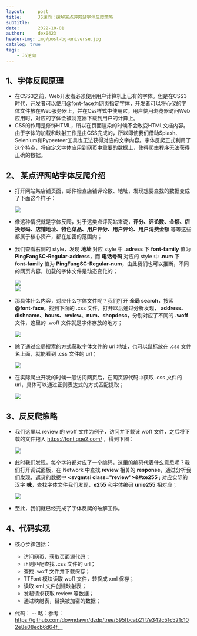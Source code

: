 ```yaml
---
layout:     post
title:      JS逆向：破解某点评网站字体反爬策略
subtitle:   
date:       2022-10-01
author:     dex0423
header-img: img/post-bg-universe.jpg
catalog: true
tags:
    - JS逆向
---
```



## 1、字体反爬原理

- 在CSS3之前，Web开发者必须使用用户计算机上已有的字体。但是在CSS3时代，开发者可以使用@font-face为网页指定字体，开发者可以将心仪的字体文件放在Web服务器上，并在Css样式中使用它。用户使用浏览器访问Web应用时，对应的字体会被浏览器下载到用户的计算上。
- CSS的作用是修饰HTML，所以在页面渲染的时候不会改变HTML文档内容。由于字体的加载和映射工作是由CSS完成的，所以即使我们借助Splash、Selenium和Pypeeteer工具也无法获得对应的文字内容。字体反爬正式利用了这个特点，将自定义字体应用到网页中重要的数据上，使得爬虫程序无法获得正确的数据。

## 2、 某点评网站字体反爬介绍

- 打开网站某店铺页面，邮件检查店铺评论数、地址，发现想要查找的数据变成了下面这个样子：

  ![]({{site.baseurl}}/img-post/字体-1.png)

- 像这种情况就是字体反爬，对于这类点评网站来说，**评分、评论数、金额、店换号码、店铺地址、特色菜品、用户评分、用户评论、用户消费金额** 等等这些都属于核心资产，都在加密的范围内；
- 我们查看右侧的 style，发现 **地址** 对应 style 中 **.adress** 下 **font-family** 值为 **PingFangSC-Regular-address**，而 **电话号码** 对应的 style 中 **.num** 下 **font-family** 值为 **PingFangSC-Regular-num**，由此我们也可以推断，不同的网页内容，加载的字体文件是动态变化的；

  ![]({{site.baseurl}}/img-post/字体-2.png)  
  ![]({{site.baseurl}}/img-post/字体-3.png)

- 那具体什么内容，对应什么字体文件呢？我们打开 **全局 search**，搜索 **@font-face**，找到下面的 .css 文件，打开以后通过分析发现， **address、dishname、hours、review、num、shopdesc**，分别对应了不同的 **.woff** 文件，这里的 .woff 文件就是字体存放的地方；

  ![]({{site.baseurl}}/img-post/字体-4.png)

- 除了通过全局搜索的方式获取字体文件的 url 地址，也可以鼠标放在 .css 文件名上面，就能看到 .css 文件的 url；

  ![]({{site.baseurl}}/img-post/字体-5.png)

- 在实际爬虫开发的时候一般访问网页后，在网页源代码中获取 .css 文件的 url，具体可以通过正则表达式的方式匹配提取；

  ![]({{site.baseurl}}/img-post/字体-6.png)

## 3、反反爬策略
- 我们这里以 review 的 woff 文件为例子，访问并下载该 woff 文件，之后将下载的文件拖入 https://font.qqe2.com/ ，得到下图：

  ![]({{site.baseurl}}/img-post/字体-7.png)

- 此时我们发现，每个字符都对应了一个编码，这里的编码代表什么意思呢？我们打开调试面板，在 Network 中查找 **review** 相关的 **response**，通过分析我们发现，返货的数据中 **<svgmtsi class=\"review\">&#xe255 ;</svgmtsi>** 对应实际的汉字 **味**，查找字体文件我们发现，**e255** 和字体编码 **unie255** 相对应；

  ![]({{site.baseurl}}/img-post/字体-8.png)

- 至此，我们就已经完成了字体反爬的破解工作。

## 4、代码实现

- 核心步骤包括：
  
  - 访问网页，获取页面源代码；
  - 正则匹配查找 .css 文件的 url；
  - 查找 .woff 文件并下载保存；
  - TTFont 模块读取 woff 文件，转换成 xml 保存；
  - 读取 xml 文件创建映射表；
  - 发起请求获取 review 等数据；
  - 通过映射表，替换被加密的数据；

- 代码：
  -- 略：参考：https://github.com/downdawn/dzdp/tree/595fbcab21f7e342c51c521c102e8e08ecb6d64f。


